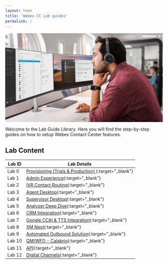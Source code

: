 ```yaml
---
layout: home
title: 'Webex CC Lab guides'
permalink: /
---
```

<img align="middle" src="/assets/gitbook/images/Home.jpeg" width="1000" />


Welcome to the Lab Guide Library. Here you will find the step-by-step guides on how to setup Webex Contact Center features.


## Lab Content

| Lab ID | Lab Details                                                               |
| ------ | ------------------------------------------------------------------------- |
| Lab 0  | [Provisioning (Trials & Production) ](Provisioning.md){:target="\_blank"} |
| Lab 1  | [Admin Experience](CH.md){:target="\_blank"}                              |
| Lab 2  | [IVR Contact Routing](IVR.md){:target="\_blank"}                          |
| Lab 3  | [Agent Desktop](Agent.md){:target="\_blank"}                              |
| Lab 4  | [Supervisor Desktop](Supervisor.md){:target="\_blank"}                    |
| Lab 5  | [Analyzer Deep Dive](Analyzer.md){:target="\_blank"}                      |
| Lab 6  | [CRM Integration](CRM.md){:target="\_blank"}                              |
| Lab 7  | [Google CCAI & TTS Integration](CCAI.md){:target="\_blank"}               |
| Lab 8  | [XM Next](WxM.md){:target="\_blank"}                                      |
| Lab 9  | [Automated Outbound Solution](WxM.md){:target="\_blank"}                  |
| Lab 10 | [QM/WFO - Calabrio](WxM.md){:target="\_blank"}                            |
| Lab 11 | [API](API.md){:target="\_blank"}                                          |
| Lab 12 | [Digital Channels](WxM.md){:target="\_blank"}                             |
